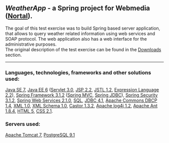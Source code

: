## <i>WeatherApp</i> - a Spring project for Webmedia ([Nortal](http://nortal.com)). ##
The goal of this test exercise was to build Spring based server application, that allows to query weather related information using web services and SOAP protocol. The web application also has a web interface for the administrative purposes.<br />
The original description of the test exercise can be found in the [Downloads](http://code.google.com/p/webmedia-project/downloads/list) section.

---

### Languages, technologies, frameworks and other solutions used: ###
[Java SE 7](http://docs.oracle.com/javase/), [Java EE 6](http://docs.oracle.com/javaee/) ([Servlet 3.0](http://jcp.org/en/jsr/detail?id=315), [JSP 2.2](http://jcp.org/aboutJava/communityprocess/mrel/jsr245/index.html), [JSTL 1.2](http://download.oracle.com/otndocs/jcp/jstl-1.2-mrel2-eval-oth-JSpec/), [Expression Language 2.2](http://download.oracle.com/otndocs/jcp/expression_language-2.2-mrel-eval-oth-JSpec/)), [Spring Framework 3.1.2](http://www.springsource.org/spring-framework) ([Spring MVC](http://static.springsource.org/spring/docs/current/spring-framework-reference/html/mvc.html), [Spring JDBC](http://static.springsource.org/spring/docs/current/spring-framework-reference/html/jdbc.html)), [Spring Security 3.1.2](http://www.springsource.org/spring-security), [Spring Web Services 2.1.0](http://www.springsource.org/spring-web-services), [SQL](http://www.iso.org/iso/home/store/catalogue_tc/catalogue_detail.htm?csnumber=53681), [JDBC 4.1](http://jcp.org/aboutJava/communityprocess/mrel/jsr221/index.html), [Apache Commons DBCP 1.4](http://commons.apache.org/dbcp/), [XML 1.0](http://www.w3.org/TR/xml/), [XML Schema 1.0](http://www.w3.org/TR/xmlschema-1/), [Castor 1.3.2](http://castor.codehaus.org/), [Apache log4j 1.2](http://logging.apache.org/log4j/1.2/), [Apache Ant 1.8.4](http://ant.apache.org/), [HTML 5](http://www.whatwg.org/specs/web-apps/current-work/multipage/), [CSS 2.1](http://www.w3.org/TR/2011/REC-CSS2-20110607/).

### Servers used: ###
[Apache Tomcat 7](http://tomcat.apache.org/), [PostgreSQL 9.1](http://www.postgresql.org/)